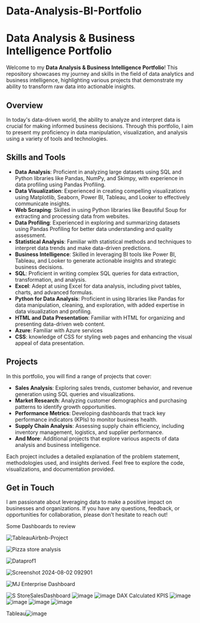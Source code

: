 # Data-Analysis-BI-Portfolio

# Data Analysis & Business Intelligence Portfolio

Welcome to my **Data Analysis & Business Intelligence Portfolio**! This repository showcases my journey and skills in the field of data analytics and business intelligence, highlighting various projects that demonstrate my ability to transform raw data into actionable insights.

## Overview

In today's data-driven world, the ability to analyze and interpret data is crucial for making informed business decisions. Through this portfolio, I aim to present my proficiency in data manipulation, visualization, and analysis using a variety of tools and technologies.

## Skills and Tools

- **Data Analysis**: Proficient in analyzing large datasets using SQL and Python libraries like Pandas, NumPy, and Skimpy, with experience in data profiling using Pandas Profiling.
- **Data Visualization**: Experienced in creating compelling visualizations using Matplotlib, Seaborn, Power BI, Tableau, and Looker to effectively communicate insights.
- **Web Scraping**: Skilled in using Python libraries like Beautiful Soup for extracting and processing data from websites.
- **Data Profiling**: Experienced in exploring and summarizing datasets using Pandas Profiling for better data understanding and quality assessment.
- **Statistical Analysis**: Familiar with statistical methods and techniques to interpret data trends and make data-driven predictions.
- **Business Intelligence**: Skilled in leveraging BI tools like Power BI, Tableau, and Looker to generate actionable insights and strategic business decisions.
- **SQL**: Proficient in writing complex SQL queries for data extraction, transformation, and analysis.
- **Excel**: Adept at using Excel for data analysis, including pivot tables, charts, and advanced formulas.
- **Python for Data Analysis**: Proficient in using libraries like Pandas for data manipulation, cleaning, and exploration, with added expertise in data visualization and profiling.
- **HTML and Data Presentation**: Familiar with HTML for organizing and presenting data-driven web content.
- **Azure**: Familiar with Azure services 
- **CSS**: knowledge of CSS for styling web pages and enhancing the visual appeal of data presentation.


## Projects

In this portfolio, you will find a range of projects that cover:

- **Sales Analysis**: Exploring sales trends, customer behavior, and revenue generation using SQL queries and visualizations.
- **Market Research**: Analyzing customer demographics and purchasing patterns to identify growth opportunities.
- **Performance Metrics**: Developing dashboards that track key performance indicators (KPIs) to monitor business health.
- **Supply Chain Analysis**: Assessing supply chain efficiency, including inventory management, logistics, and supplier performance.
- **And More**: Additional projects that explore various aspects of data analysis and business intelligence.


Each project includes a detailed explanation of the problem statement, methodologies used, and insights derived. Feel free to explore the code, visualizations, and documentation provided.

## Get in Touch

I am passionate about leveraging data to make a positive impact on businesses and organizations. If you have any questions, feedback, or opportunities for collaboration, please don’t hesitate to reach out!

Some Dashboards to review

![TableauAirbnb-Project](https://github.com/user-attachments/assets/b10f2df1-d6f1-451d-b8c1-b12ef0fd44e8)

![Pizza store analysis](https://github.com/user-attachments/assets/94ee576d-824f-4f79-b7ba-135ab3c0e9ac)

![Dataprof1](https://github.com/user-attachments/assets/2f9090ee-ce61-4d46-a9b2-522dc0fb31bb)

![Screenshot 2024-08-02 092901](https://github.com/user-attachments/assets/12c7146f-2482-4827-a8f1-4d601c7b9e37)

![MJ Enterprise Dashboard](https://github.com/user-attachments/assets/94261744-4815-4120-9ada-6b1c7880d0f6)

![S StoreSalesDashboard](https://github.com/user-attachments/assets/13c1f703-5a44-4b34-8e75-5420cd86739c)
![image](https://github.com/user-attachments/assets/8e5a5a68-4944-4c5e-a488-d27a5d057d12)
![image](https://github.com/user-attachments/assets/1eccd1e2-69ca-470e-8c97-567b2e6cb50c)
DAX Calculated KPIS
![image](https://github.com/user-attachments/assets/dbc5df70-3b97-483a-9689-fab4f4521deb)
![image](https://github.com/user-attachments/assets/1ab5eb70-b1ea-4f52-81e9-e24def60503a)
![image](https://github.com/user-attachments/assets/45930964-b434-4fb3-8f45-312f82f9ee43)
![image](https://github.com/user-attachments/assets/c7b58b7a-77da-45c3-899f-b5ebd9eae7ed)



Tableau![image](https://github.com/user-attachments/assets/17b8c488-08bd-4b1d-94fd-5b4b792600fd)








